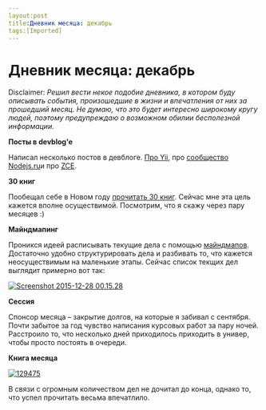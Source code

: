 ```yaml
---
layout:post
title:Дневник месяца: декабрь
tags:[Imported]
---
```

# Дневник месяца: декабрь

Disclaimer:
_Решил вести некое подобие дневника, в котором буду описывать события, произошедшие в жизни и впечатления от них за прошедший месяц. Не думаю, что это будет интересно широкому кругу людей, поэтому предупреждаю о возможном обилии бесполезной информации._

**Посты в devblog'e**

Написал несколько постов в девблоге. [Про Yii](http://dev.alexeyev.me/nodejs/2015/12/08/nodejs-ru.html), про [сообщество Nodejs.ru](http://dev.alexeyev.me/nodejs/2015/12/08/nodejs-ru.html)и про [ZCE](http://dev.alexeyev.me/php/2015/12/20/zce-guide.html).

**30 книг**

Пообещал себе в Новом году [прочитать 30 книг](https://blog.alexeyev.me/2015/12/30-books-2016/ "2016: 30 книг"). Сейчас мне эта цель кажется вполне осуществимой. Посмотрим, что я скажу через пару месяцев :)

**Майндмапинг**

Проникся идеей расписывать текущие дела с помощью [майндмапов](https://ru.wikipedia.org/wiki/%D0%94%D0%B8%D0%B0%D0%B3%D1%80%D0%B0%D0%BC%D0%BC%D0%B0_%D1%81%D0%B2%D1%8F%D0%B7%D0%B5%D0%B9). Достаточно удобно структурировать дела и разбивать то, что кажется неосуществимым на маленькие этапы. Сейчас список текщих дел выглядит примерно вот так:

[![Screenshot 2015-12-28 00.15.28](https://vlaim.s3.amazonaws.com/uploads/2015/12/Screenshot-2015-12-28-00.15.28.png)](https://vlaim.s3.amazonaws.com/uploads/2015/12/Screenshot-2015-12-28-00.15.28.png)

**Сессия**

Спонсор месяца – закрытие долгов, на которые я забивал с сентября. Почти забытое за год чувство написания курсовых работ за пару ночей. Расстроило то, что несколько дней приходилось приходить в универ, чтобы просто постоять в очереди.

**Книга месяца**

[![129475](https://vlaim.s3.amazonaws.com/uploads/2015/12/129475.jpg)](https://vlaim.s3.amazonaws.com/uploads/2015/12/129475.jpg)

В связи с огромным количеством дел не дочитал до конца, однако то, что успел прочитать весьма впечатлило.